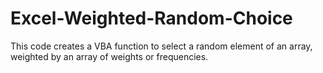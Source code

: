 # Excel-Weighted-Random-Choice
This code creates a VBA function to select a random element of an array, weighted by an array of weights or frequencies.
